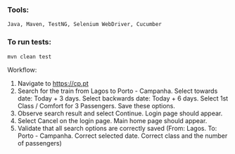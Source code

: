 ### Tools:
`Java, Maven, TestNG, Selenium WebDriver, Cucumber`

### To run tests:
`mvn clean test`

Workflow:
1. Navigate to https://cp.pt
2. Search for the train from Lagos to Porto - Campanha. Select towards date: Today + 3 days. Select backwards date: Today + 6 days. Select 1st Class / Comfort for 3 Passengers. Save these options.
3. Observe search result and select Continue. Login page should appear.
4. Select Cancel on the login page. Main home page should appear.
5. Validate that all search options are correctly saved (From: Lagos. To: Porto - Campanha. Correct selected date. Correct class and the number of passengers)

